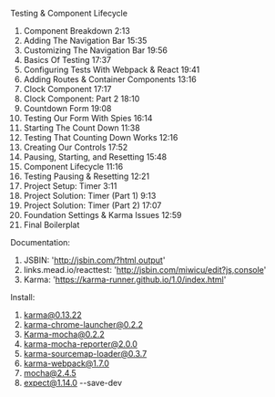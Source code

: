  Testing & Component Lifecycle


1. Component Breakdown 2:13
2. Adding The Navigation Bar 15:35
3. Customizing The Navigation Bar 19:56
4. Basics Of Testing 17:37
5. Configuring Tests With Webpack & React 19:41
6. Adding Routes & Container Components 13:16
7. Clock Component 17:17
8. Clock Component: Part 2 18:10
9. Countdown Form 19:08
10. Testing Our Form With Spies 16:14
11. Starting The Count Down 11:38
12. Testing That Counting Down Works 12:16
13. Creating Our Controls 17:52
14. Pausing, Starting, and Resetting 15:48
15. Component Lifecycle 11:16
16. Testing Pausing & Resetting 12:21
17. Project Setup: Timer 3:11
18. Project Solution: Timer (Part 1) 9:13
19. Project Solution: Timer (Part 2) 17:07
20. Foundation Settings & Karma Issues 12:59
21. Final Boilerplat

Documentation:

1. JSBIN: 'http://jsbin.com/?html,output'
2. links.mead.io/reacttest: 'http://jsbin.com/miwicu/edit?js,console'
3. Karma: 'https://karma-runner.github.io/1.0/index.html'

Install:

1. karma@0.13.22
2. karma-chrome-launcher@0.2.2
3. Karma-mocha@0.2.2
4. karma-mocha-reporter@2.0.0
5. karma-sourcemap-loader@0.3.7
6. karma-webpack@1.7.0
7. mocha@2.4.5
8. expect@1.14.0 --save-dev